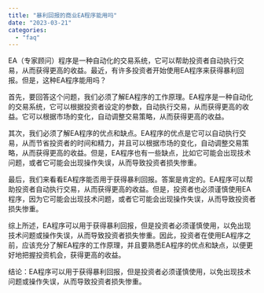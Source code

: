 ```yaml
---
title: "暴利回报的商业EA程序能用吗"
date: "2023-03-21"
categories: 
  - "faq"
---
```


EA（专家顾问）程序是一种自动化的交易系统，它可以帮助投资者自动执行交易，从而获得更高的收益。最近，有许多投资者开始使用EA程序来获得暴利回报。但是，这种EA程序能用吗？

首先，要回答这个问题，我们必须了解EA程序的工作原理。EA程序是一种自动化的交易系统，它可以根据投资者设定的参数，自动执行交易，从而获得更高的收益。它可以根据市场的变化，自动调整交易策略，从而获得更高的收益。

其次，我们必须了解EA程序的优点和缺点。EA程序的优点是它可以自动执行交易，从而节省投资者的时间和精力，并且可以根据市场的变化，自动调整交易策略，从而获得更高的收益。但是，EA程序也有一些缺点，比如它可能会出现技术问题，或者它可能会出现操作失误，从而导致投资者损失惨重。

最后，我们来看看EA程序能否用于获得暴利回报。答案是肯定的。EA程序可以帮助投资者自动执行交易，从而获得更高的收益。但是，投资者也必须谨慎使用EA程序，因为它可能会出现技术问题，或者它可能会出现操作失误，从而导致投资者损失惨重。

综上所述，EA程序可以用于获得暴利回报，但是投资者必须谨慎使用，以免出现技术问题或操作失误，从而导致投资者损失惨重。因此，投资者在使用EA程序之前，应该充分了解EA程序的工作原理，并且要熟悉EA程序的优点和缺点，以便更好地把握投资机会，获得更高的收益。

结论：EA程序可以用于获得暴利回报，但是投资者必须谨慎使用，以免出现技术问题或操作失误，从而导致投资者损失惨重。
